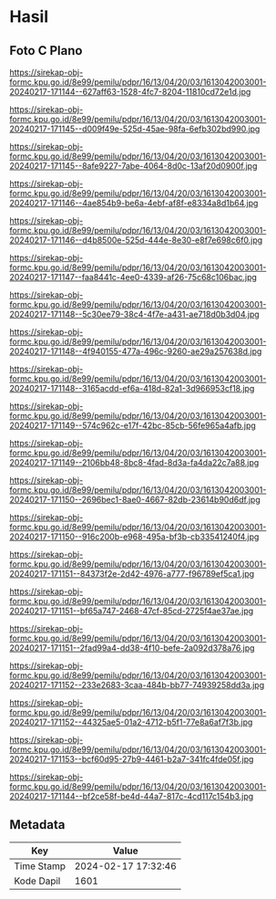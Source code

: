 # Hasil

## Foto C Plano

https://sirekap-obj-formc.kpu.go.id/8e99/pemilu/pdpr/16/13/04/20/03/1613042003001-20240217-171144--627aff63-1528-4fc7-8204-11810cd72e1d.jpg

https://sirekap-obj-formc.kpu.go.id/8e99/pemilu/pdpr/16/13/04/20/03/1613042003001-20240217-171145--d009f49e-525d-45ae-98fa-6efb302bd990.jpg

https://sirekap-obj-formc.kpu.go.id/8e99/pemilu/pdpr/16/13/04/20/03/1613042003001-20240217-171145--8afe9227-7abe-4064-8d0c-13af20d0900f.jpg

https://sirekap-obj-formc.kpu.go.id/8e99/pemilu/pdpr/16/13/04/20/03/1613042003001-20240217-171146--4ae854b9-be6a-4ebf-af8f-e8334a8d1b64.jpg

https://sirekap-obj-formc.kpu.go.id/8e99/pemilu/pdpr/16/13/04/20/03/1613042003001-20240217-171146--d4b8500e-525d-444e-8e30-e8f7e698c6f0.jpg

https://sirekap-obj-formc.kpu.go.id/8e99/pemilu/pdpr/16/13/04/20/03/1613042003001-20240217-171147--faa8441c-4ee0-4339-af26-75c68c106bac.jpg

https://sirekap-obj-formc.kpu.go.id/8e99/pemilu/pdpr/16/13/04/20/03/1613042003001-20240217-171148--5c30ee79-38c4-4f7e-a431-ae718d0b3d04.jpg

https://sirekap-obj-formc.kpu.go.id/8e99/pemilu/pdpr/16/13/04/20/03/1613042003001-20240217-171148--4f940155-477a-496c-9260-ae29a257638d.jpg

https://sirekap-obj-formc.kpu.go.id/8e99/pemilu/pdpr/16/13/04/20/03/1613042003001-20240217-171148--3165acdd-ef6a-418d-82a1-3d966953cf18.jpg

https://sirekap-obj-formc.kpu.go.id/8e99/pemilu/pdpr/16/13/04/20/03/1613042003001-20240217-171149--574c962c-e17f-42bc-85cb-56fe965a4afb.jpg

https://sirekap-obj-formc.kpu.go.id/8e99/pemilu/pdpr/16/13/04/20/03/1613042003001-20240217-171149--2106bb48-8bc8-4fad-8d3a-fa4da22c7a88.jpg

https://sirekap-obj-formc.kpu.go.id/8e99/pemilu/pdpr/16/13/04/20/03/1613042003001-20240217-171150--2696bec1-8ae0-4667-82db-23614b90d6df.jpg

https://sirekap-obj-formc.kpu.go.id/8e99/pemilu/pdpr/16/13/04/20/03/1613042003001-20240217-171150--916c200b-e968-495a-bf3b-cb33541240f4.jpg

https://sirekap-obj-formc.kpu.go.id/8e99/pemilu/pdpr/16/13/04/20/03/1613042003001-20240217-171151--84373f2e-2d42-4976-a777-f96789ef5ca1.jpg

https://sirekap-obj-formc.kpu.go.id/8e99/pemilu/pdpr/16/13/04/20/03/1613042003001-20240217-171151--bf65a747-2468-47cf-85cd-2725f4ae37ae.jpg

https://sirekap-obj-formc.kpu.go.id/8e99/pemilu/pdpr/16/13/04/20/03/1613042003001-20240217-171151--2fad99a4-dd38-4f10-befe-2a092d378a76.jpg

https://sirekap-obj-formc.kpu.go.id/8e99/pemilu/pdpr/16/13/04/20/03/1613042003001-20240217-171152--233e2683-3caa-484b-bb77-74939258dd3a.jpg

https://sirekap-obj-formc.kpu.go.id/8e99/pemilu/pdpr/16/13/04/20/03/1613042003001-20240217-171152--44325ae5-01a2-4712-b5f1-77e8a6af7f3b.jpg

https://sirekap-obj-formc.kpu.go.id/8e99/pemilu/pdpr/16/13/04/20/03/1613042003001-20240217-171153--bcf60d95-27b9-4461-b2a7-341fc4fde05f.jpg

https://sirekap-obj-formc.kpu.go.id/8e99/pemilu/pdpr/16/13/04/20/03/1613042003001-20240217-171144--bf2ce58f-be4d-44a7-817c-4cd117c154b3.jpg


## Metadata

| Key        | Value               |
| ---------- | ------------------- |
| Time Stamp | 2024-02-17 17:32:46 |
| Kode Dapil | 1601                |



